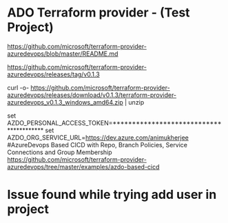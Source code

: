 # ADO Terraform provider - (Test Project)
https://github.com/microsoft/terraform-provider-azuredevops/blob/master/README.md

https://github.com/microsoft/terraform-provider-azuredevops/releases/tag/v0.1.3

curl -o- https://github.com/microsoft/terraform-provider-azuredevops/releases/download/v0.1.3/terraform-provider-azuredevops_v0.1.3_windows_amd64.zip | unzip

set AZDO_PERSONAL_ACCESS_TOKEN=****************************************
set AZDO_ORG_SERVICE_URL=https://dev.azure.com/animukherjee
#AzureDevops Based CICD with Repo, Branch Policies, Service Connections and Group Membership
https://github.com/microsoft/terraform-provider-azuredevops/tree/master/examples/azdo-based-cicd


# Issue found while trying add user in project